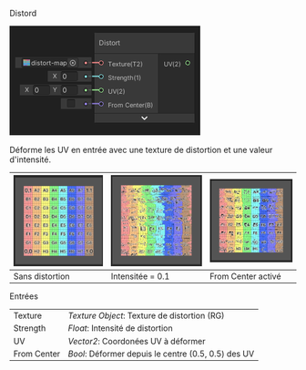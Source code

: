 Distord

![](distord.png)

Déforme les UV en entrée avec une texture de distortion et une valeur d'intensité.

| ![](distord-sample-1.png) | ![](distord-sample-2.png) | ![](distord-sample-3.png) |
| ------------------------- | ------------------------- | ------------------------- |
| Sans distortion           | Intensitée = 0.1          | From Center activé        |

Entrées

|             |                                                     |
| ----------- | --------------------------------------------------- |
| Texture     | *Texture Object*: Texture de distortion (RG)        |
| Strength    | *Float*: Intensité de distortion                    |
| UV          | *Vector2*: Coordonées UV à déformer                 |
| From Center | *Bool*: Déformer depuis le centre (0.5, 0.5) des UV |

